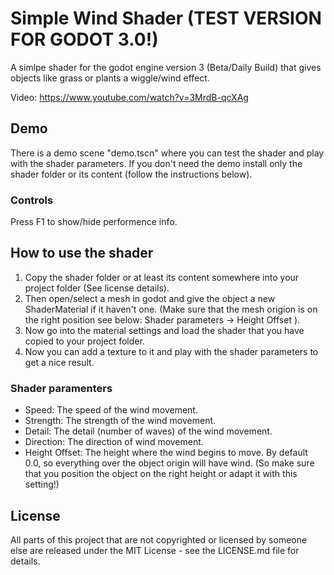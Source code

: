 # Simple Wind Shader (TEST VERSION FOR GODOT 3.0!)

A simlpe shader for the godot engine version 3 (Beta/Daily Build) that gives objects like grass or plants a wiggle/wind effect.

Video: https://www.youtube.com/watch?v=3MrdB-qcXAg

## Demo

There is a demo scene "demo.tscn" where you can test the shader and play with the shader parameters.
If you don't need the demo install only the shader folder or its content (follow the instructions below).

### Controls

Press F1 to show/hide performence info.


## How to use the shader

1. Copy the shader folder or at least its content somewhere into your project folder (See license details).
2. Then open/select a mesh in godot and give the object a new ShaderMaterial if it haven't one.
(Make sure that the mesh origion is on the right position see below: Shader parameters -> Height Offset ).
3. Now go into the material settings and load the shader that you have copied to your project folder.
4. Now you can add a texture to it and play with the shader parameters to get a nice result.


### Shader paramenters

- Speed: The speed of the wind movement.
- Strength: The strength of the wind movement.
- Detail: The detail (number of waves) of the wind movement.
- Direction: The direction of wind movement.
- Height Offset: The height where the wind begins to move. By default 0.0, so everything over the object origin will have wind. (So make sure that you position the object on the right height or adapt it with this setting!)

## License

All parts of this project that are not copyrighted or licensed by someone else are released under the MIT License - see the LICENSE.md file for details.
